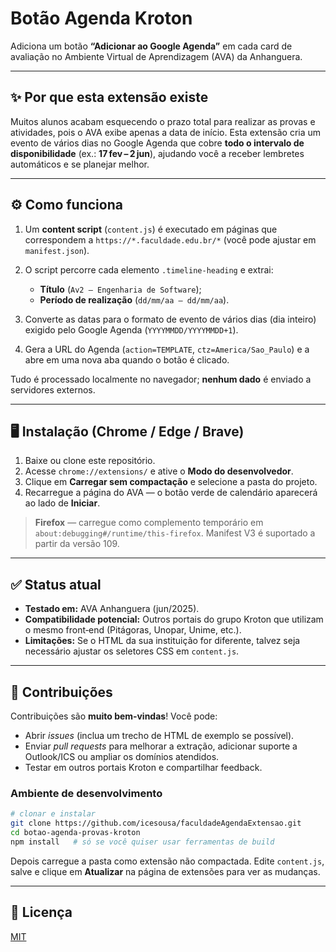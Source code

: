 # Botão Agenda  Kroton

Adiciona um botão **“Adicionar ao Google Agenda”** em cada card de avaliação no Ambiente Virtual de Aprendizagem (AVA) da Anhanguera.

---

## ✨ Por que esta extensão existe

Muitos alunos acabam esquecendo o prazo total para realizar as provas e atividades, pois o AVA exibe apenas a data de início. Esta extensão cria um evento de vários dias no Google Agenda que cobre **todo o intervalo de disponibilidade** (ex.: **17 fev – 2 jun**), ajudando você a receber lembretes automáticos e se planejar melhor.

---

## ⚙️ Como funciona

1. Um **content script** (`content.js`) é executado em páginas que correspondem a `https://*.faculdade.edu.br/*` (você pode ajustar em `manifest.json`).
2. O script percorre cada elemento `.timeline-heading` e extrai:

   * **Título** (`Av2 – Engenharia de Software`);
   * **Período de realização** (`dd/mm/aa – dd/mm/aa`).
3. Converte as datas para o formato de evento de vários dias (dia inteiro) exigido pelo Google Agenda (`YYYYMMDD/YYYYMMDD+1`).
4. Gera a URL do Agenda (`action=TEMPLATE`, `ctz=America/Sao_Paulo`) e a abre em uma nova aba quando o botão é clicado.

Tudo é processado localmente no navegador; **nenhum dado** é enviado a servidores externos.

---

## 🖥️ Instalação (Chrome / Edge / Brave)

1. Baixe ou clone este repositório.
2. Acesse `chrome://extensions/` e ative o **Modo do desenvolvedor**.
3. Clique em **Carregar sem compactação** e selecione a pasta do projeto.
4. Recarregue a página do AVA — o botão verde de calendário aparecerá ao lado de **Iniciar**.

> **Firefox** — carregue como complemento temporário em `about:debugging#/runtime/this-firefox`. Manifest V3 é suportado a partir da versão 109.

---

## ✅ Status atual

* **Testado em:** AVA Anhanguera (jun/2025).
* **Compatibilidade potencial:** Outros portais do grupo Kroton que utilizam o mesmo front‑end (Pitágoras, Unopar, Unime, etc.).
* **Limitações:** Se o HTML da sua instituição for diferente, talvez seja necessário ajustar os seletores CSS em `content.js`.

---

## 🤝 Contribuições

Contribuições são **muito bem‑vindas**! Você pode:

* Abrir *issues* (inclua um trecho de HTML de exemplo se possível).
* Enviar *pull requests* para melhorar a extração, adicionar suporte a Outlook/ICS ou ampliar os domínios atendidos.
* Testar em outros portais Kroton e compartilhar feedback.

### Ambiente de desenvolvimento

```bash
# clonar e instalar
git clone https://github.com/icesousa/faculdadeAgendaExtensao.git
cd botao-agenda-provas-kroton
npm install   # só se você quiser usar ferramentas de build
```

Depois carregue a pasta como extensão não compactada.  Edite `content.js`, salve e clique em **Atualizar** na página de extensões para ver as mudanças.

---

## 📝 Licença

[MIT](LICENSE)
